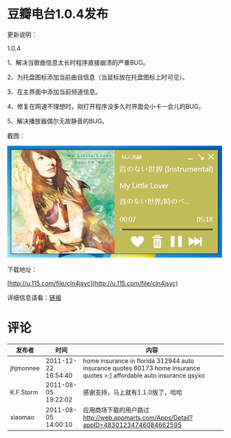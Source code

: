 # 豆瓣电台1.0.4发布

更新说明：

1.0.4

1、解决当歌曲信息太长时程序直接崩溃的严重BUG。

2、为托盘图标添加当前曲目信息（当鼠标放在托盘图标上时可见）。

3、在主界面中添加当前频道信息。

4、修复在网速不理想时，刚打开程序没多久时界面会小卡一会儿的BUG。

5、解决播放器偶尔无故静音的BUG。

截图：

[<img style="background-image: none; border-bottom: 0px; border-left: 0px; padding-left: 0px; padding-right: 0px; display: inline; border-top: 0px; border-right: 0px; padding-top: 0px" title="image1" border="0" alt="image1" src="/attachment/up/blog/images/1.0.4_130D2/image1_thumb.jpg" width="500" height="260" />](/attachment/up/blog/images/1.0.4_130D2/image1.jpg)

下载地址：

[http://u.115.com/file/cln4jsyc](http://u.115.com/file/cln4jsyc)

详细信息请看：[链接](/article/doubanfm)

# 评论

发布者 | 时间 | 内容
--- | --- | ---
jhjmonnee | 2011-12-22 16:54:40 | home insurance in florida 312944 auto insurance quotes 60173 home insurance quotes &gt;:] affordable auto insurance qsyxo
K.F.Storm | 2011-08-05 19:22:02 | 感谢支持，马上就有1.1.0版了，哈哈
xiaomao | 2011-08-05 14:00:10 | 应用商场下载的用户路过<br/>http://web.appmarts.com/Apps/Detail?appID=48301234746084662595

